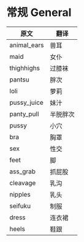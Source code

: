 # 常规 General
原文|翻译
-|-
animal_ears|兽耳
maid|女仆
thighhighs|过膝袜
pantsu|胖次
loli|萝莉
pussy_juice|妹汁
panty_pull|半脱胖次
pussy|小穴
bra|胸罩
sex|性交
feet|脚
ass_grab|抓屁股
cleavage|乳沟
nipples|乳头
seifuku|制服
dress|连衣裙
heels|鞋跟